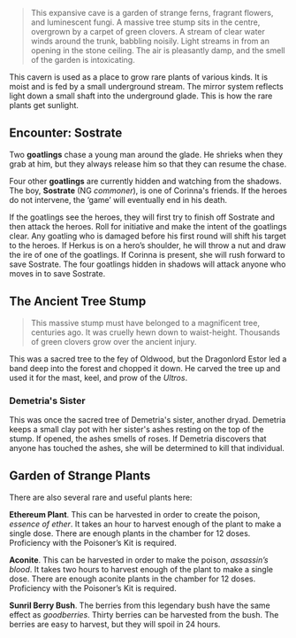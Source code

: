 > This expansive cave is a garden of strange ferns, fragrant flowers, and luminescent fungi. A massive tree stump sits in the centre, overgrown by a carpet of green clovers. A stream of clear water winds around the trunk, babbling noisily. Light streams in from an opening in the stone ceiling. The air is pleasantly damp, and the smell of the garden is intoxicating.

This cavern is used as a place to grow rare plants of various kinds. It is moist and is fed by a small underground stream. The mirror system reflects light down a small shaft into the underground glade. This is how the rare plants get sunlight.

## Encounter: Sostrate

Two **goatlings** chase a young man around the glade. He shrieks when they grab at him, but they always release him so that they can resume the chase.

Four other **goatlings** are currently hidden and watching from the shadows. The boy, **Sostrate** (NG *commoner*), is one of Corinna's friends. If the heroes do not intervene, the ‘game’ will eventually end in his death.

If the goatlings see the heroes, they will first try to finish off Sostrate and then attack the heroes. Roll for initiative and make the intent of the goatlings clear. Any goatling who is damaged before his first round will shift his target to the heroes. If Herkus is on a hero’s shoulder, he will throw a nut and draw the ire of one of the goatlings. If Corinna is present, she will rush forward to save Sostrate. The four goatlings hidden in shadows will attack anyone who moves in to save Sostrate.

## The Ancient Tree Stump

>This massive stump must have belonged to a magnificent tree, centuries ago. It was cruelly hewn down to waist-height. Thousands of green clovers grow over the ancient injury.

This was a sacred tree to the fey of Oldwood, but the Dragonlord Estor led a band deep into the forest and chopped it down. He carved the tree up and used it for the mast, keel, and prow of the *Ultros*.

### Demetria's Sister
This was once the sacred tree of Demetria's sister, another dryad. Demetria keeps a small clay pot with her sister's ashes resting on the top of the stump. If opened, the ashes smells of roses. If Demetria discovers that anyone has touched the ashes, she will be determined to kill that individual.

## Garden of Strange Plants

There are also several rare and useful plants here:

**Ethereum Plant**. This can be harvested in order to create the poison, *essence of ether*. It takes an hour to harvest enough of the plant to make a single dose. There are enough plants in the chamber for 12 doses. Proficiency with the Poisoner’s Kit is required.

**Aconite**. This can be harvested in order to make the poison, *assassin’s blood*. It takes two hours to harvest enough of the plant to make a single dose. There are enough aconite plants in the chamber for 12 doses. Proficiency with the Poisoner’s Kit is required.

**Sunril Berry Bush**. The berries from this legendary bush have the same effect as *goodberries*. Thirty berries can be harvested from the bush. The berries are easy to harvest, but they will spoil in 24 hours.